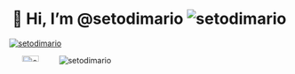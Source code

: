 <h1 align="center"> 👋 Hi, I’m @setodimario <img src="https://komarev.com/ghpvc/?username=setodimario&label=Profile%20views&color=0e75b6&style=flat" alt="setodimario" /></h1>

<p align="left"> <a href="https://github.com/ryo-ma/github-profile-trophy"><img src="https://github-profile-trophy.vercel.app/?username=setodimario" alt="setodimario" /></a> </p> <div style="display: flex;">

<div align="center">
<img align="left" src="https://github-readme-stats.vercel.app/api/top-langs?username=setodimario&show_icons=true&locale=en&layout=compact" alt="setodimario" style="max-width: 100%;width: 39%"/>
<img align="center" src="https://github-readme-streak-stats.herokuapp.com/?user=setodimario&" alt="setodimario" style="max-width: 100%"/>
</div>  
